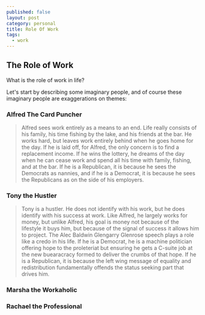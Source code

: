 ```yaml
---
published: false
layout: post
category: personal
title: Role Of Work
tags:
  - work
---
```

## The Role of Work

What is the role of work in life? 

Let's start by describing some imaginary people, and of course these imaginary people are exaggerations on themes:

### Alfred The Card Puncher 

> Alfred sees work entirely as a means to an end. Life really consists of his family, his time fishing by the lake, and his friends at the bar. He works hard, but leaves work entirely behind when he goes home for the day.  If he is laid off, for Alfred, the only concern is to find a replacement income. If he wins the lottery, he dreams of the day when he can cease work and spend all his time with family, fishing, and at the bar. If he is a Republican, it is because he sees the Democrats as nannies, and if he is a Democrat, it is because he sees the Republicans as on the side of his employers.

### Tony the Hustler

> Tony is a hustler. He does not identify with his work, but he does identify with his success at work. Like Alfred, he largely works for money, but unlike Alfred, his goal is money not because of the lifestyle it buys him, but because of the signal of success it allows him to project. The Alec Baldwin Glengarry Glenrose speech plays a role like a credo in his life. If he is a Democrat, he is a machine politician offering hope to the proleteriat but ensuring he gets a C-suite job at the new buearacracy formed to deliver the crumbs of that hope. If he is a Republican, it is because the left wing message of equality and redistribution fundamentally offends the status seeking part that drives him.

### Marsha the Workaholic

### Rachael the Professional




